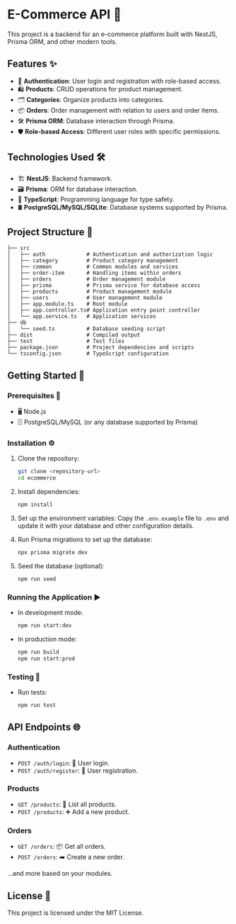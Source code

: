 
# E-Commerce API 🛒

This project is a backend for an e-commerce platform built with NestJS, Prisma ORM, and other modern tools.

## Features ✨

- 🔐 **Authentication**: User login and registration with role-based access.
- 🛍️ **Products**: CRUD operations for product management.
- 🗂️ **Categories**: Organize products into categories.
- 📦 **Orders**: Order management with relation to users and order items.
- 🛠️ **Prisma ORM**: Database interaction through Prisma.
- 🛡️ **Role-based Access**: Different user roles with specific permissions.

## Technologies Used 🛠️

- 🏗️ **NestJS**: Backend framework.
- 🗃️ **Prisma**: ORM for database interaction.
- 📝 **TypeScript**: Programming language for type safety.
- 🛢️ **PostgreSQL/MySQL/SQLite**: Database systems supported by Prisma.

## Project Structure 📂

```plaintext
├── src
│   ├── auth             # Authentication and authorization logic
│   ├── category         # Product category management
│   ├── common           # Common modules and services
│   ├── order-item       # Handling items within orders
│   ├── orders           # Order management module
│   ├── prisma           # Prisma service for database access
│   ├── products         # Product management module
│   ├── users            # User management module
│   ├── app.module.ts    # Root module
│   ├── app.controller.ts# Application entry point controller
│   └── app.service.ts   # Application services
├── db
│   └── seed.ts          # Database seeding script
├── dist                 # Compiled output
├── test                 # Test files
├── package.json         # Project dependencies and scripts
└── tsconfig.json        # TypeScript configuration
```

## Getting Started 🚀

### Prerequisites 🧰

- 🖥️ Node.js
- 🗄️ PostgreSQL/MySQL (or any database supported by Prisma)

### Installation ⚙️

1. Clone the repository:
   ```bash
   git clone <repository-url>
   cd ecommerce
   ```

2. Install dependencies:
   ```bash
   npm install
   ```

3. Set up the environment variables:
   Copy the `.env.example` file to `.env` and update it with your database and other configuration details.

4. Run Prisma migrations to set up the database:
   ```bash
   npx prisma migrate dev
   ```

5. Seed the database (optional):
   ```bash
   npm run seed
   ```

### Running the Application ▶️

- In development mode:
  ```bash
  npm run start:dev
  ```

- In production mode:
  ```bash
  npm run build
  npm run start:prod
  ```

### Testing 🧪

- Run tests:
  ```bash
  npm run test
  ```

## API Endpoints 🌐

### Authentication

- `POST /auth/login`: 🔑 User login.
- `POST /auth/register`: 📝 User registration.

### Products

- `GET /products`: 📄 List all products.
- `POST /products`: ➕ Add a new product.

### Orders

- `GET /orders`: 📦 Get all orders.
- `POST /orders`: ➡️ Create a new order.

...and more based on your modules.

## License 📜

This project is licensed under the MIT License.
